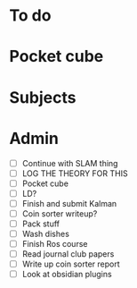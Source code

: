 # To do

# Pocket cube

# Subjects

# Admin
- [ ] Continue with SLAM thing
- [ ] LOG THE THEORY FOR THIS
- [ ] Pocket cube
- [ ] LD?
- [ ] Finish and submit Kalman
- [ ] Coin sorter writeup?
- [ ] Pack stuff
- [ ] Wash dishes
- [ ] Finish Ros course
- [ ] Read journal club papers
- [ ] Write up coin sorter report
- [ ] Look at obsidian plugins